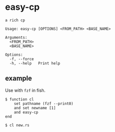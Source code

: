 # easy-cp

```
a rich cp

Usage: easy-cp [OPTIONS] <FROM_PATH> <BASE_NAME>

Arguments:
  <FROM_PATH>  
  <BASE_NAME>  

Options:
  -f, --force  
  -h, --help   Print help
```

## example

Use with `fzf` in fish.

```fish
$ function cl
    set pathname (fzf --print0)
    and set newname [1]
    and easy-cp  
end

$ cl new.rs
```

